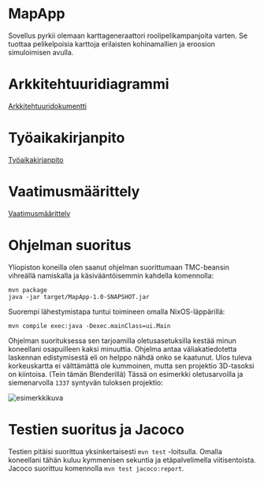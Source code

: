 # MapApp

Sovellus pyrkii olemaan karttageneraattori roolipelikampanjoita varten. Se tuottaa pelikelpoisia karttoja erilaisten kohinamallien ja eroosion simuloimisen avulla.

# Arkkitehtuuridiagrammi

[Arkkitehtuuridokumentti](dokumentaatio/arkkitehtuuri.md)

# Työaikakirjanpito

[Työaikakirjanpito](dokumentaatio/Työaikakirjanpito.md)

# Vaatimusmäärittely

[Vaatimusmäärittely](dokumentaatio/vaatimusmäärittely.md)

# Ohjelman suoritus

Yliopiston koneilla olen saanut ohjelman suorittumaan TMC-beansin vihreällä namiskalla ja käsivääntöisemmin kahdella komennolla:

```
mvn package
java -jar target/MapApp-1.0-SNAPSHOT.jar
```

Suorempi lähestymistapa tuntui toimineen omalla NixOS-läppärillä:

```mvn compile exec:java -Dexec.mainClass=ui.Main```

Ohjelman suorituksessa sen tarjoamilla oletusasetuksilla kestää minun koneellani osapuilleen kaksi minuuttia. Ohjelma antaa väliakatiedotetta laskennan edistymisestä eli on helppo nähdä onko se kaatunut. Ulos tuleva korkeuskartta ei välttämättä ole kummoinen, mutta sen projektio 3D-tasoksi on kiintoisa. (Tein tämän Blenderillä) Tässä on esimerkki oletusarvoilla ja siemenarvolla `1337` syntyvän tuloksen projektio:

![esimerkkikuva](dokumentaatio/1337.jpg)

# Testien suoritus ja Jacoco

Testien pitäisi suorittua yksinkertaisesti `mvn test` -loitsulla. Omalla koneellani tähän kuluu kymmenisen sekuntia ja etäpalvelimella viitisentoista. Jacoco suorittuu komennolla `mvn test jacoco:report`.


